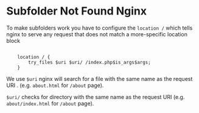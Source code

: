 # Subfolder Not Found Nginx
To make subfolders work you have to configure the `location /` which tells nginx to serve any request that does not match
a more-specific location block
```

    location / {
        try_files $uri $uri/ /index.php$is_args$args;
    }
```
We use `$uri` nginx will search for a file with the same name as the request URI . (e.g. `about.html` for `/about` page).

`$uri/` checks for directory with the same name as the request URI (e.g. `about/index.html` for `/about` page).
